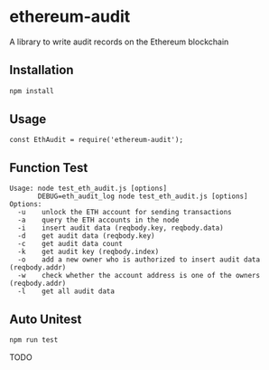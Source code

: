 # ethereum-audit

A library to write audit records on the Ethereum blockchain

## Installation

```bash
npm install
```

## Usage

```
const EthAudit = require('ethereum-audit');
```

## Function Test

```
Usage: node test_eth_audit.js [options]
       DEBUG=eth_audit_log node test_eth_audit.js [options]
Options:
  -u    unlock the ETH account for sending transactions
  -a    query the ETH accounts in the node
  -i    insert audit data (reqbody.key, reqbody.data)
  -d    get audit data (reqbody.key)
  -c    get audit data count
  -k    get audit key (reqbody.index)
  -o    add a new owner who is authorized to insert audit data (reqbody.addr)
  -w    check whether the account address is one of the owners (reqbody.addr)
  -l    get all audit data
```

## Auto Unitest

```bash
npm run test
```

TODO

